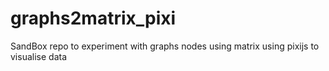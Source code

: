 # graphs2matrix_pixi
SandBox repo to experiment with graphs nodes using matrix using pixijs to visualise data 
